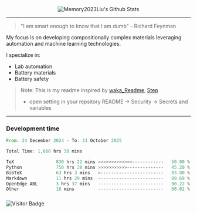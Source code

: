 <div align="center">
    <img align="center" src="https://github-readme-stats.vercel.app/api?username=Memory2023Liu&show_icons=true&count_private=true&hide_border=true" alt="Memory2023Liu's Github Stats"></img>
</div>

---

> "I am smart enough to know that I am dumb" - Richard Feynman 

My focus is on developing compositionally complex materials leveraging automation and machine learning technologies.

I specialize in:
- Lab automation
- Battery materials
- Battery safety

> Note: This is my readme inspired by [waka_Readme](https://github.com/marketplace/actions/waka-readme), [Step](https://github.com/orgs/community/discussions/116451)
> - open setting in your repsitory README -> Security -> Secrets and variables

---

### Development time
<!--START_SECTION:waka-->

```rust
From: 24 December 2024 - To: 21 October 2025

Total Time: 1,660 hrs 30 mins

TeX                830 hrs 22 mins >>>>>>>>>>>>>------------   50.00 %
Python             750 hrs 38 mins >>>>>>>>>>>--------------   45.20 %
BibTeX             63 hrs 3 mins   >------------------------   03.80 %
Markdown           11 hrs 29 mins  -------------------------   00.69 %
OpenEdge ABL       3 hrs 37 mins   -------------------------   00.22 %
Other              16 mins         -------------------------   00.02 %
```

<!--END_SECTION:waka-->

### 

![Visitor Badge](https://visitor-badge.laobi.icu/badge?page_id=Memory2023Liu.Memory2023Liu)
